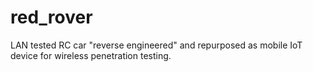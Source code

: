 # red_rover
LAN tested RC car "reverse engineered" and repurposed as mobile IoT device for wireless penetration testing. 
